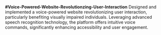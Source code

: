 **#Voice-Powered-Website-Revolutionzing-User-Interaction**
Designed and implemented a voice-powered website revolutionizing user interaction, particularly benefiting visually impaired individuals. Leveraging advanced speech recognition technology, the platform offers intuitive voice commands, significantly enhancing accessibility and user engagement.
